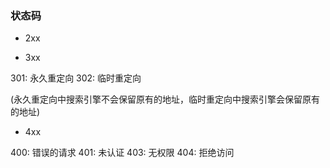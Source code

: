 ### 状态码

* 2xx

* 3xx

301: 永久重定向
302: 临时重定向

(永久重定向中搜索引擎不会保留原有的地址，临时重定向中搜索引擎会保留原有的地址)

* 4xx

400: 错误的请求
401: 未认证
403: 无权限
404: 拒绝访问